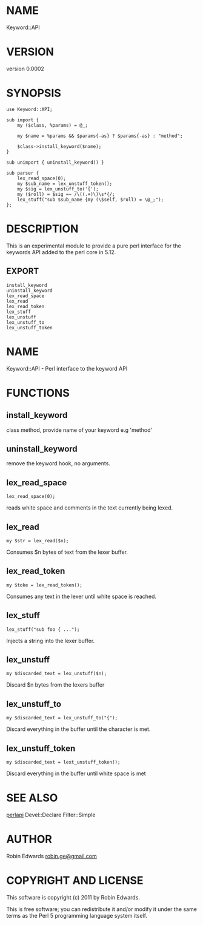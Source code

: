 # NAME

Keyword::API

# VERSION

version 0.0002

# SYNOPSIS

    use Keyword::API;

    sub import { 
        my ($class, %params) = @_; 

        my $name = %params && $params{-as} ? $params{-as} : "method";

        $class->install_keyword($name);
    }

    sub unimport { uninstall_keyword() }

    sub parser {
        lex_read_space(0);
        my $sub_name = lex_unstuff_token();
        my $sig = lex_unstuff_to('{');
        my ($roll) = $sig =~ /\((.+)\)\s*{/;
        lex_stuff("sub $sub_name {my (\$self, $roll) = \@_;");
    };

# DESCRIPTION

This is an experimental module to provide a pure perl interface for the keywords API added to the perl core in 5.12.

## EXPORT

    install_keyword
    uninstall_keyword 
    lex_read_space
    lex_read
    lex_read_token
    lex_stuff
    lex_unstuff
    lex_unstuff_to
    lex_unstuff_token

# NAME

Keyword::API - Perl interface to the keyword API

# FUNCTIONS

## install_keyword

class method, provide name of your keyword e.g 'method'

## uninstall_keyword

remove the keyword hook, no arguments.

## lex_read_space

    lex_read_space(0);

reads white space and comments in the text currently being lexed. 

## lex_read

    my $str = lex_read($n);

Consumes $n bytes of text from the lexer buffer.

## lex_read_token

    my $toke = lex_read_token();

Consumes any text in the lexer until white space is reached.

## lex_stuff

    lex_stuff("sub foo { ...");

Injects a string into the lexer buffer.

## lex_unstuff

    my $discarded_text = lex_unstuff($n);

Discard $n bytes from the lexers buffer 

## lex_unstuff_to

    my $discarded_text = lex_unstuff_to("{");

Discard everything in the buffer until the character is met.

## lex_unstuff_token

    my $discarded_text = lext_unstuff_token();

Discard everything in the buffer until white space is met

# SEE ALSO

[perlapi](http://search.cpan.org/perldoc?perlapi) Devel::Declare Filter::Simple

# AUTHOR

Robin Edwards <robin.ge@gmail.com>

# COPYRIGHT AND LICENSE

This software is copyright (c) 2011 by Robin Edwards.

This is free software; you can redistribute it and/or modify it under
the same terms as the Perl 5 programming language system itself.